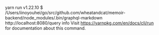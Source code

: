 yarn run v1.22.10
$ /Users/iinoyouhei/go/src/github.com/wheatandcat/memoir-backend/node_modules/.bin/graphql-markdown http://localhost:8080/query
info Visit https://yarnpkg.com/en/docs/cli/run for documentation about this command.
